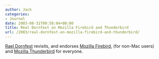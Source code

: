 ```yaml
---
author: Jack
categories:
- Journal
date: 2003-08-31T00:58:04+00:00
title: Real Dornfest on Mozilla Firebird and Thunderbird
url: /2003/real-dornfest-on-mozilla-firebird-and-thunderbird/
---
```


[Rael Dornfest][1] revisits, and endorses [Mozilla Firebird][2], (for non-Mac users) and [Mozilla Thunderbird][3] for everyone.

 [1]: http://www.raelity.org/computers/internet/email/clients/
 [2]: http://texturizer.net/firebird/
 [3]: http://www.mozilla.org/projects/thunderbird/